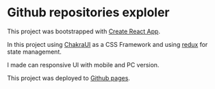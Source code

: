 # Github repositories exploler

This project was bootstrapped with [Create React App](https://github.com/facebook/create-react-app).

In this project using [ChakraUI](https://chakra-ui.com/) as a CSS Framework and using [redux](https://react-redux.js.org/) for state management.

I made can responsive UI with mobile and PC version.

This project was deployed to [Github pages](https://imanfauzi29.github.io/github-repositories-exploler/).
